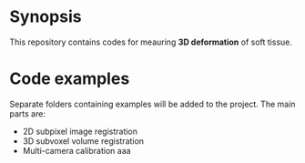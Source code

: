 
# Synopsis

This repository contains codes for meauring **3D deformation** of soft tissue. 

# Code examples

Separate folders containing examples will be added to the project. The main parts are:
- 2D subpixel image registration
- 3D subvoxel volume registration
- Multi-camera calibration
aaa